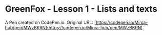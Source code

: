 # GreenFox - Lesson 1 - Lists and texts

A Pen created on CodePen.io. Original URL: [https://codepen.io/Mirca-hub/pen/MWzBKRN](https://codepen.io/Mirca-hub/pen/MWzBKRN).

